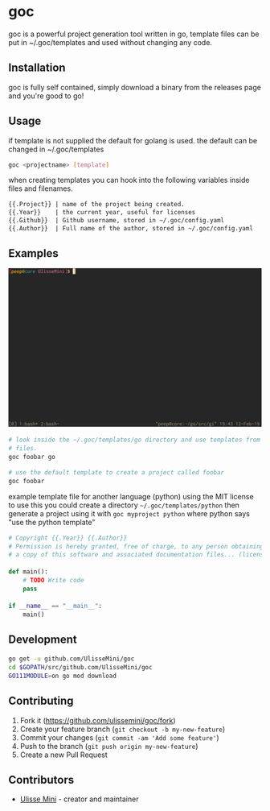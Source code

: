 # goc
goc is a powerful project generation tool written in go,
template files can be put in ~/.goc/templates and used without changing any code.

## Installation
goc is fully self contained, simply download a binary from the releases page and you're good to go!

## Usage
if template is not supplied the default for golang is used.
the default can be changed in ~/.goc/templates
```bash
goc <projectname> [template]
```

when creating templates you can hook into the following variables inside files and filenames.
```
{{.Project}} | name of the project being created.
{{.Year}}    | the current year, useful for licenses
{{.Github}}  | Github username, stored in ~/.goc/config.yaml
{{.Author}}  | Full name of the author, stored in ~/.goc/config.yaml
```

## Examples
![example gif](https://github.com/UlisseMini/goc/raw/master/pictures/example.gif)

```bash
# look inside the ~/.goc/templates/go directory and use templates from there to create
# files.
goc foobar go
```

```bash
# use the default template to create a project called foobar
goc foobar
```

example template file for another language (python) using the MIT license
to use this you could create a directory `~/.goc/templates/python` then generate
a project using it with `goc myproject python` where python says "use the python template"
```python
# Copyright {{.Year}} {{.Author}}
# Permission is hereby granted, free of charge, to any person obtaining
# a copy of this software and associated documentation files... (license continues)

def main():
	# TODO Write code
	pass

if __name__ == "__main__":
	main()
```

## Development
```bash
go get -u github.com/UlisseMini/goc
cd $GOPATH/src/github.com/UlisseMini/goc
GO111MODULE=on go mod download
```

## Contributing

1. Fork it (<https://github.com/ulissemini/goc/fork>)
2. Create your feature branch (`git checkout -b my-new-feature`)
3. Commit your changes (`git commit -am 'Add some feature'`)
4. Push to the branch (`git push origin my-new-feature`)
5. Create a new Pull Request

## Contributors

- [Ulisse Mini](https://github.com/UlisseMini) - creator and maintainer
